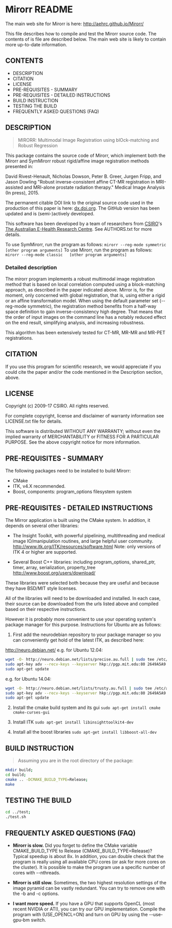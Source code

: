 Mirorr README
=============

The main web site for Mirorr is here: http://aehrc.github.io/Mirorr/

This file describes how to compile and test the Mirorr source code. The
contents of is file are described below. The main web site is likely to contain more up-to-date information.


CONTENTS
--------

- DESCRIPTION
- CITATION
- LICENSE
- PRE-REQUISITES - SUMMARY
- PRE-REQUISITES - DETAILED INSTRUCTIONS
- BUILD INSTRUCTION
- TESTING THE BUILD
- FREQUENTLY ASKED QUESTIONS (FAQ)


DESCRIPTION
-----------

> MIRORR: Multimodal Image Registration using blOck-matching and Robust Regression

This package contains the source code of Mirorr, which implement both the Mirorr and SymMirorr robust rigid/affine image registration methods presented in:

David Rivest-Henault, Nicholas Dowson, Peter B. Greer, Jurgen Fripp, and Jason Dowling "Robust inverse-consistent affine CT-MR registration in MRI-assisted and MRI-alone prostate radiation therapy." Medical Image Analysis (In press), 2015.

The permanent citable DOI link to the original source code used in the production of this paper is here: [dx.doi.org](http://dx.doi.org/10.4225/08/55372DE407418). The GitHub version has been updated and is (semi-)actively developed. 

This software has been developed by a team of researchers from [CSIRO](http://www.csiro.au/)'s [The Australian E-Health Research Centre](http://aehrc.com/). See AUTHORS.txt for more details.

To use SymMirorr, run the program as follows:  `mirorr --reg-mode symmetric [other program arguments]`
To use Mirorr, run the program as follows:     `mirorr --reg-mode classic   [other program arguments]`


### Detailed description ###

The mirorr program implements a robust multimodal image registration method that is based on local correlation computed using a block-matching approach, as described in the paper indicated above. Mirror is, for the moment, only concerned with global registration, that is, using either a rigid or an affine transformation model. When using the default parameter set (--reg-mode symmetric), the registration method benefits from a half-way space definition to gain inverse-consistency high degree. That means that the order of input images on the command line has a notably reduced effect on the end result, simplifying analysis, and increasing robustness.

This algorithm has been extensively tested for CT-MR, MR-MR and MR-PET registrations.


CITATION
--------

If you use this program for scientific research, we would appreciate if you could cite the paper and/or the code mentioned in the Description section, above.


LICENSE
-------

Copyright (c) 2009-17 CSIRO. All rights reserved.

For complete copyright, license and disclaimer of warranty information see LICENSE.txt file for details.

This software is distributed WITHOUT ANY WARRANTY; without even the implied warranty of MERCHANTABILITY or FITNESS FOR A PARTICULAR PURPOSE.  See the above copyright notice for more information.


PRE-REQUISITES - SUMMARY
------------------------

The following packages need to be installed to build Mirorr:
 - CMake
 - ITK, v4.X recommended.
 - Boost, components: program_options filesystem system


PRE-REQUISITES - DETAILED INSTRUCTIONS
--------------------------------------

The Mirror application is built using the CMake system. In addition, it depends on several other libraries:

* The Insight Toolkit, with powerful pipelining, multithreading and
  medical image IO/manipulation routines, and large helpful user community.
    http://www.itk.org/ITK/resources/software.html
  Note: only versions of ITK 4 or higher are supported.

* Several Boost C++ libraries: including program_options, shared_ptr,
  timer, array, serialization, property_tree
    http://www.boost.org/users/download/

These libraries were selected both because they are useful and because
they have BSD/MIT style licenses.

All of the libraries will need to be downloaded and installed. In each
case, their source can be downloaded from the urls listed above and
compiled based on their respective instructions. 

However it is probably more convenient to use your operating system's
package manager for this purpose. Instructions for Ubuntu are as follows:

1. First add the neurodebian repository to your package manager so you
can conveniently get hold of the latest ITK, as described here:

http://neuro.debian.net/ 
e.g. for Ubuntu 12.04: 
  ```bash
  wget -O- http://neuro.debian.net/lists/precise.au.full | sudo tee /etc/apt/sources.list.d/neurodebian.sources.list
  sudo apt-key adv --recv-keys --keyserver hkp://pgp.mit.edu:80 2649A5A9
  sudo apt-get update
  ```

e.g. for Ubuntu 14.04: 
  ```bash
  wget -O- http://neuro.debian.net/lists/trusty.au.full | sudo tee /etc/apt/sources.list.d/neurodebian.sources.list
  sudo apt-key adv --recv-keys --keyserver hkp://pgp.mit.edu:80 2649A5A9 
  sudo apt-get update
  ```

2. Install the cmake build system and its gui
`sudo apt-get install cmake cmake-curses-gui`

3. Install ITK
`sudo apt-get install libinsighttoolkit4-dev`

4. Install all the boost libraries
`sudo apt-get install libboost-all-dev`


BUILD INSTRUCTION
-----------------

> Assuming you are in the root directory of the package:

```bash
mkdir build; 
cd build; 
cmake .. -DCMAKE_BUILD_TYPE=Release; 
make
```


TESTING THE BUILD
-----------------

```bash
cd ../test; 
./test.sh
```


FREQUENTLY ASKED QUESTIONS (FAQ)
--------------------------------

- **Mirorr is slow.** Did you forget to define the CMake variable CMAKE_BUILD_TYPE to Release (CMAKE_BUILD_TYPE=Release)? Typical speedup is about 8x. In addition, you can double check that the program is really using all available CPU cores (or ask for more cores on the cluster). It is possible to make the program use a specific number of cores with --nthreads.

- **Mirorr is still slow.** Sometimes, the two highest resolution settings of the image pyramid can be vastly redundant. You can try to remove one with the -b and -c options.

- **I want more speed.** If you have a GPU that supports OpenCL (most recent NVIDIA or ATI), you can try our GPU implementation. Compile the program with (USE_OPENCL=ON) and turn on GPU by using the --use-gpu-bm switch.


